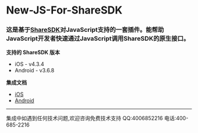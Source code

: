 # New-JS-For-ShareSDK
### 这是基于[ShareSDK](http://sharesdk.mob.com/)对JavaScript支持的一套插件。能帮助JavaScript开发者快速通过JavaScript调用ShareSDK的原生接口。

**支持的 ShareSDK 版本**

- iOS - v4.3.4
- Android - v3.6.8

**集成文档**

- [iOS](http://wiki.mob.com/sharesdk-ios-for-javascript/)
- [Android](http://wiki.mob.com/js%E5%BF%AB%E9%80%9F%E9%9B%86%E6%88%90%E6%8C%87%E5%8D%97/)

- - - - - -
集成中如遇到任何技术问题,欢迎咨询免费技术支持 QQ:4006852216 电话:400-685-2216


